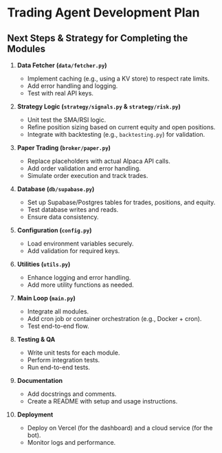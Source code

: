 # Trading Agent Development Plan

## Next Steps & Strategy for Completing the Modules

1. **Data Fetcher (`data/fetcher.py`)**
   - Implement caching (e.g., using a KV store) to respect rate limits.
   - Add error handling and logging.
   - Test with real API keys.

2. **Strategy Logic (`strategy/signals.py` & `strategy/risk.py`)**
   - Unit test the SMA/RSI logic.
   - Refine position sizing based on current equity and open positions.
   - Integrate with backtesting (e.g., `backtesting.py`) for validation.

3. **Paper Trading (`broker/paper.py`)**
   - Replace placeholders with actual Alpaca API calls.
   - Add order validation and error handling.
   - Simulate order execution and track trades.

4. **Database (`db/supabase.py`)**
   - Set up Supabase/Postgres tables for trades, positions, and equity.
   - Test database writes and reads.
   - Ensure data consistency.

5. **Configuration (`config.py`)**
   - Load environment variables securely.
   - Add validation for required keys.

6. **Utilities (`utils.py`)**
   - Enhance logging and error handling.
   - Add more utility functions as needed.

7. **Main Loop (`main.py`)**
   - Integrate all modules.
   - Add cron job or container orchestration (e.g., Docker + cron).
   - Test end-to-end flow.

8. **Testing & QA**
   - Write unit tests for each module.
   - Perform integration tests.
   - Run end-to-end tests.

9. **Documentation**
   - Add docstrings and comments.
   - Create a README with setup and usage instructions.

10. **Deployment**
    - Deploy on Vercel (for the dashboard) and a cloud service (for the bot).
    - Monitor logs and performance.
